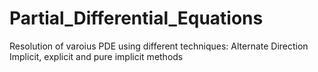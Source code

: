 # Partial_Differential_Equations
Resolution of varoius PDE using different techniques: Alternate Direction Implicit, explicit and pure implicit methods
